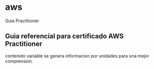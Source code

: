 # aws
Guia Practitioner
##  Guia referencial para certificado AWS Practitioner
contenido variable
se genera informacion por unidades para una mejor comprension.

